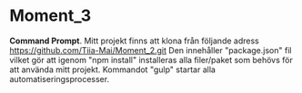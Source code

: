 # Moment_3


**Command Prompt**.
Mitt projekt finns att klona från följande adress <https://github.com/Tiia-Mai/Moment_2.git> Den innehåller "package.json" fil vilket gör att igenom "npm install" installeras alla filer/paket som behövs för att använda mitt projekt. Kommandot "gulp" startar alla automatiseringsprocesser.






